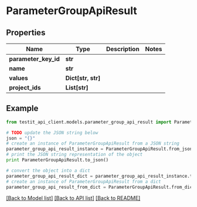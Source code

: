 # ParameterGroupApiResult


## Properties
Name | Type | Description | Notes
------------ | ------------- | ------------- | -------------
**parameter_key_id** | **str** |  | 
**name** | **str** |  | 
**values** | **Dict[str, str]** |  | 
**project_ids** | **List[str]** |  | 

## Example

```python
from testit_api_client.models.parameter_group_api_result import ParameterGroupApiResult

# TODO update the JSON string below
json = "{}"
# create an instance of ParameterGroupApiResult from a JSON string
parameter_group_api_result_instance = ParameterGroupApiResult.from_json(json)
# print the JSON string representation of the object
print ParameterGroupApiResult.to_json()

# convert the object into a dict
parameter_group_api_result_dict = parameter_group_api_result_instance.to_dict()
# create an instance of ParameterGroupApiResult from a dict
parameter_group_api_result_from_dict = ParameterGroupApiResult.from_dict(parameter_group_api_result_dict)
```
[[Back to Model list]](../README.md#documentation-for-models) [[Back to API list]](../README.md#documentation-for-api-endpoints) [[Back to README]](../README.md)


